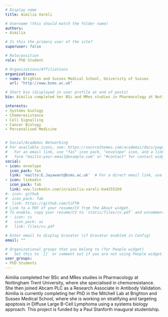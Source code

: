 ```yaml
---
# Display name
title: Aimilia Vareli

# Username (this should match the folder name)
authors:
- Aimilia

# Is this the primary user of the site?
superuser: false

# Role/position
role: PhD Student

# Organizations/Affiliations
organizations:
- name: Brighton and Sussex Medical School, University of Sussex
  url: "http://www.bsms.ac.uk"

# Short bio (displayed in user profile at end of posts)
bio: Aimilia completed her BSc and MRes studies in Pharmacology at Nottingham Trent University, where she specialised in chemoresistance. She then joined Abcam PLC as a Research Associate in Antibody Validation. Aimilia is currently completing her PhD in the Mitchell Lab at Brighton and Sussex Medical School, where she is working on stratifying and targeting apoptosis in Diffuse Large B-Cell Lymphoma using a systems biology approach. This project is funded by a Paul Stanforth inaugural studentship.

interests:
- Systems biology 
- Chemoresistance
- Cell Signalling 
- Cancer Biology
- Personalised Medicine


# Social/Academic Networking
# For available icons, see: https://sourcethemes.com/academic/docs/page-builder/#icons
#   For an email link, use "fas" icon pack, "envelope" icon, and a link in the
#   form "mailto:your-email@example.com" or "#contact" for contact widget.
social:
- icon: envelope
  icon_pack: fas
  link: 'mailto:E.Jayawant@bsms.ac.uk'  # For a direct email link, use "mailto:".
- icon: linkedin
  icon_pack: fab
  link: www.linkedin.com/in/aimilia-vareli-ba42551b9
#- icon: github
#  icon_pack: fab
#  link: https://github.com/SiFTW
# Link to a PDF of your resume/CV from the About widget.
# To enable, copy your resume/CV to `static/files/cv.pdf` and uncomment the lines below.
# - icon: cv
#   icon_pack: ai
#   link: files/cv.pdf

# Enter email to display Gravatar (if Gravatar enabled in Config)
email: ""

# Organizational groups that you belong to (for People widget)
#   Set this to `[]` or comment out if you are not using People widget.
user_groups:
- PhD Students
---
```

 
Aimilia completed her BSc and MRes studies in Pharmacology at Nottingham Trent University, where she specialised in chemoresistance. She then joined Abcam PLC as a Research Associate in Antibody Validation. Aimilia is currently completing her PhD in the Mitchell Lab at Brighton and Sussex Medical School, where she is working on stratifying and targeting apoptosis in Diffuse Large B-Cell Lymphoma using a systems biology approach. This project is funded by a Paul Stanforth inaugural studentship.
